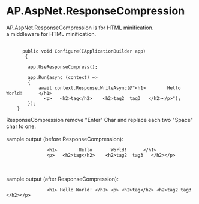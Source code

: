 # AP.AspNet.ResponseCompression
AP.AspNet.ResponseCompression is for HTML minification.<br/>
a middleware for HTML minification.<br/><br/>

          public void Configure(IApplicationBuilder app)
           {

            app.UseResponseCompress();

            app.Run(async (context) =>
            {
                await context.Response.WriteAsync(@"<h1>        Hello       World!      </h1>
                  <p>   <h2>tag</h2>    <h2>tag2  tag3   </h2></p>");
            });
        }
        
  ResponseCompression remove "Enter" Char and replace each two "Space" char to one.
  <br/>
  <br/>
  sample output (before ResponseCompression):<br/>
  
                   <h1>        Hello       World!      </h1>
                   <p>   <h2>tag</h2>    <h2>tag2  tag3   </h2></p>
  <br/>
  <br/>
  sample output (after ResponseCompression):<br/>

                   <h1> Hello World! </h1> <p> <h2>tag</h2> <h2>tag2 tag3 </h2></p>
  

